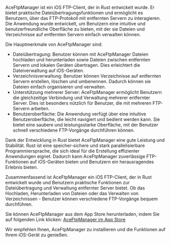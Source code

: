 AceFtpManager ist ein iOS FTP-Client, der in Rust entwickelt wurde. Er bietet praktische Dateiübertragungsfunktionen und ermöglicht es Benutzern, über das FTP-Protokoll mit entfernten Servern zu interagieren. Die Anwendung wurde entwickelt, um Benutzern eine intuitive und benutzerfreundliche Oberfläche zu bieten, mit der sie Dateien und Verzeichnisse auf entfernten Servern einfach verwalten können.

Die Hauptmerkmale von AceFtpManager sind:

- Dateiübertragung: Benutzer können mit AceFtpManager Dateien hochladen und herunterladen sowie Dateien zwischen entfernten Servern und lokalen Geräten übertragen. Dies erleichtert die Dateiverwaltung auf iOS-Geräten.
- Verzeichnisverwaltung: Benutzer können Verzeichnisse auf entfernten Servern erstellen, löschen und umbenennen. Dadurch können sie Dateien einfach organisieren und verwalten.
- Unterstützung mehrerer Server: AceFtpManager ermöglicht Benutzern die gleichzeitige Verbindung und Verwaltung mehrerer entfernter Server. Dies ist besonders nützlich für Benutzer, die mit mehreren FTP-Servern arbeiten.
- Benutzeroberfläche: Die Anwendung verfügt über eine intuitive Benutzeroberfläche, die leicht navigiert und bedient werden kann. Sie bietet eine saubere und leistungsstarke Oberfläche, mit der Benutzer schnell verschiedene FTP-Vorgänge durchführen können.

Dank der Entwicklung in Rust bietet AceFtpManager eine gute Leistung und Stabilität. Rust ist eine speicher-sichere und stark parallelisierbare Programmiersprache, die sich ideal für die Erstellung effizienter Anwendungen eignet. Dadurch kann AceFtpManager zuverlässige FTP-Funktionen auf iOS-Geräten bieten und Benutzern ein herausragendes Erlebnis bieten.

Zusammenfassend ist AceFtpManager ein iOS FTP-Client, der in Rust entwickelt wurde und Benutzern praktische Funktionen zur Dateiübertragung und Verwaltung entfernter Server bietet. Ob das Hochladen, Herunterladen von Dateien oder das Verwalten von Verzeichnissen - Benutzer können verschiedene FTP-Vorgänge bequem durchführen.

Sie können AceFtpManager aus dem App Store herunterladen, indem Sie auf folgenden Link klicken: [AceFtpManager im App Store](https://apps.apple.com/us/app/ace-ftp-manager/id6445859177)

Wir empfehlen Ihnen, AceFtpManager zu installieren und die Funktionen auf Ihrem iOS-Gerät zu genießen.
